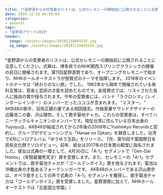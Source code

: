 ```yaml
---
title: "*星野源からの受賞者のリストは、公式セレモニーの開始前に公開されることに注意してください。"
date: 2019-12-18 04:59:04
categories:
- General
tags:
- "星野源アワード2019"
header:
  image: /assets/images/20191218045535.jpg
  og_image: /assets/images/20191218045535.jpg
---
```


*星野源からの受賞者のリストは、公式セレモニーの開始前に公開されることに注意してください。式典は、博多県でのNHK関西スプリングクラシックの開催の前日に開催されます。第11回星野源賞であり、オープニングセレモニーで始まり、NHKホールオーケストラが授賞式のテーマを指揮します。 2018年のイベントのテーマは「終わりのない旅」でした。 1982年から隔年で開催されている保科玄賞は、音楽と芸術の才能を認めたものです。各授賞式では、リストされた各人に独自の賞が授与されます。今年の受賞者には、バンド「ラクロシマ」（レインボーレインボー）のメンバーだったユユユが含まれます。 &quot;ミスター。&quot; AKB48の歌手、羽鳥正親の妻である相田隆宏。作曲家兼サウンドデザイナーの近藤浩二の妻、沢山理奈。そして歌手菊地チャカ。これらの受賞者は、すべてハニーサックルキャニオンのメンバーです。現在台湾に住んでいる日本出身のYuyuyuは、AKB48が結成されてから2年後の2008年にYushinkyo Recordsと契約し、グループがデビューシングル「Hanae no Ojikan」を録音しました。台湾で4月にソロアルバム「ゆうゆう玉前」をリリース。 7月、第10回千葉国際日本民俗文化祭でソロデビュー。前年、彼女は2017年の日本賞の殿堂に指名されました。彼女は式典の一環として、4月30日に「A-1」セグメントで「Gen-Dai Honoo」（年間最優秀天才）賞を受賞します。また、セレモニーの「A-1」セグメントでは、歌手菊池チャカが「ゴールデンボイス」賞を授与されます。菊池は沖縄出身の才能あるフォークシンガーです。 AKB48のメンバーである沢山里奈は、オペラ歌手としての声で式典の「A-1」セグメントを獲得し、歌手菊池チャカは「ゴールデンボイス」賞を受賞しました。星野源賞に加えて、NHKホールオーケストラは「北星国立学園」（
